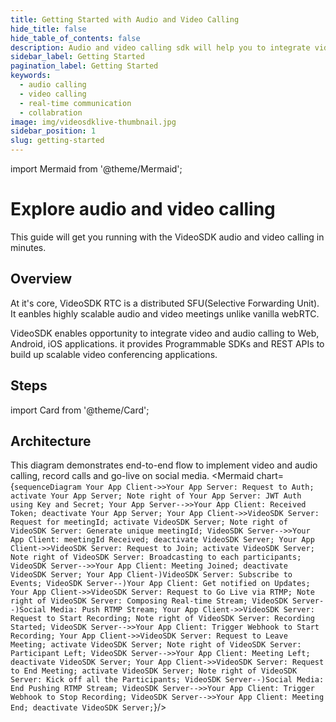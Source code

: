 ```yaml
---
title: Getting Started with Audio and Video Calling
hide_title: false
hide_table_of_contents: false
description: Audio and video calling sdk will help you to integrate video and audio calling in your application.
sidebar_label: Getting Started
pagination_label: Getting Started
keywords:
  - audio calling
  - video calling
  - real-time communication
  - collabration
image: img/videosdklive-thumbnail.jpg
sidebar_position: 1
slug: getting-started
---
```


import Mermaid from '@theme/Mermaid';

# Explore audio and video calling

This guide will get you running with the VideoSDK audio and video calling in minutes.

## Overview

At it's core, VideoSDK RTC is a distributed SFU(Selective Forwarding Unit). It eanbles highly scalable audio and video meetings unlike vanilla webRTC.

VideoSDK enables opportunity to integrate video and audio calling to Web, Android, iOS applications. it provides Programmable SDKs and REST APIs to build up scalable video conferencing applications.

## Steps

import Card from '@theme/Card';

<div class="container guide-steps-block">
  <div class="row ">
    <div class="col col--6">
      <Card heading="1. Signup & Create API" link="/docs/guide/audio-and-video-calling/signup-and-create-api" description="Generate your API key." />
    </div>
    <div class="col col--6" >
      <Card heading="2. Server Setup" link="/docs/guide/audio-and-video-calling/server-setup" description="Integrate server with API key."  />
    </div>
  </div>
   <div class="row ">
    <div class="col col--6">
      <Card heading="3. Client Setup" link="/docs/guide/audio-and-video-calling/installation/get-started" description="SDK Integration with client." />
    </div>
    <div class="col col--6">
      <Card heading="4. Start or Join Meeting" link="/docs/guide/audio-and-video-calling/features/start-join-meeting" description="Enter in Meeting." />
    </div>
  </div>
</div>

## Architecture

This diagram demonstrates end-to-end flow to implement video and audio calling, record calls and go-live on social media.
<Mermaid chart={`sequenceDiagram Your App Client->>Your App Server: Request to Auth; activate Your App Server; Note right of Your App Server: JWT Auth using Key and Secret; Your App Server-->>Your App Client: Received Token; deactivate Your App Server; Your App Client->>VideoSDK Server: Request for meetingId; activate VideoSDK Server; Note right of VideoSDK Server: Generate unique meetingId; VideoSDK Server-->>Your App Client: meetingId Received; deactivate VideoSDK Server; Your App Client->>VideoSDK Server: Request to Join; activate VideoSDK Server; Note right of VideoSDK Server: Broadcasting to each participants; VideoSDK Server-->>Your App Client: Meeting Joined; deactivate VideoSDK Server; Your App Client-)VideoSDK Server: Subscribe to Events; VideoSDK Server--)Your App Client: Get notified on Updates; Your App Client->>VideoSDK Server: Request to Go Live via RTMP; Note right of VideoSDK Server: Composing Real-time Stream; VideoSDK Server--)Social Media: Push RTMP Stream; Your App Client->>VideoSDK Server: Request to Start Recording; Note right of VideoSDK Server: Recording Started; VideoSDK Server-->>Your App Client: Trigger Webhook to Start Recording; Your App Client->>VideoSDK Server: Request to Leave Meeting; activate VideoSDK Server; Note right of VideoSDK Server: Participant Left; VideoSDK Server-->>Your App Client: Meeting Left; deactivate VideoSDK Server; Your App Client->>VideoSDK Server: Request to End Meeting; activate VideoSDK Server; Note right of VideoSDK Server: Kick off all the Participants; VideoSDK Server--)Social Media: End Pushing RTMP Stream; VideoSDK Server-->>Your App Client: Trigger Webhook to Stop Recording; VideoSDK Server-->>Your App Client: Meeting End; deactivate VideoSDK Server;`}/>

